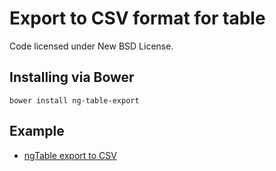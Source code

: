 Export to CSV format for table
==============================

Code licensed under New BSD License.

## Installing via Bower
```
bower install ng-table-export
```

## Example

* [ngTable export to CSV](http://bazalt-cms.com/ng-table/example/15)